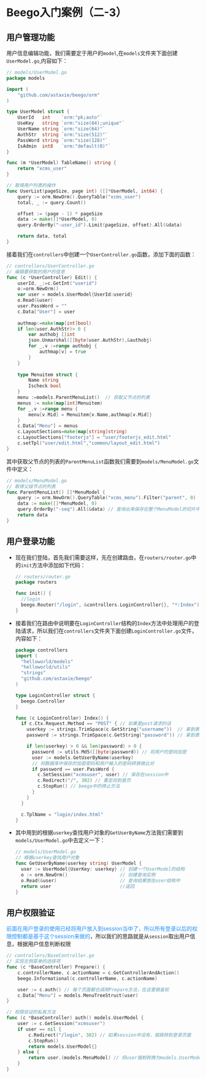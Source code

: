 # Beego入门案例（二-3）

## 用户管理功能
用户信息编辑功能，我们需要定于用户的`model`,在`models`文件夹下面创建`UserModel.go`,内容如下：
```go
// models/UserModel.go
package models

import (
	"github.com/astaxie/beego/orm"
)

type UserModel struct {
	UserId   int    `orm:"pk;auto"`
	UseKey   string `orm:"size(64);unique"`
	UserName string `orm:"size(64)"`
	AuthStr  string `orm:"size(512)"`
	PassWord string `orm:"size(128)"`
	IsAdmin  int8   `orm:"default(0)"`
}

func (m *UserModel) TableName() string {
	return "xcms_user"
}

// 取得用户列表的操作
func UserList(pageSize, page int) ([]*UserModel, int64) {
	query := orm.NewOrm().QueryTable("xcms_user")
	total, _ := query.Count()

	offset := (page - 1) * pageSize
	data := make([]*UserModel, 0)
	query.OrderBy("-user_id").Limit(pageSize, offset).All(&data)

	return data, total
}
```
接着我们在`controllers`中创建一个`UserController.go`函数，添加下面的函数：
```go
// controllers/UserController.go
// 编辑要获取的用户的信息
func (c *UserController) Edit() {
	userId, _:=c.GetInt("userid")
	o:=orm.NewOrm()
	var user = models.UserModel{UserId:userid}
	o.Read(&user)
	user.PassWord = ""
	c.Data["User"] = user
	
	authmap:=make(map[int]bool)
	if len(user.AuthStr)> 0 {
		var authobj []int
		json.Unmarshal([]byte(user.AuthStr),&authobj)
		for _,v :=range authobj {
			authmap[v] = true
		}
	}
	
	type Menuitem struct {
		Name string
		Ischeck bool
	}
	menu :=models.ParentMenuList()  // 获取父节点的列表
	menus := make(map[int]Menuitem)
	for _,v :=range menu {
		menu[v.Mid] = Menuitem{v.Name,authmap[v.Mid]}
	}
	c.Data["Menu"] = menus
	c.LayoutSections=make(map[string]string)
	c.LayoutSections["footerjs"] = "user/footerjs_edit.html"
	c.setTpl("user/edit.html","common/layout_edit.html")
}
```
其中获取父节点的列表的`ParentMenuList`函数我们需要到`models/MenuModel.go`文件中定义：
```go
// models/MenuModel.go
// 取得父级节点的列表
func ParentMenuList() []*MenuModel {
	query := orm.NewOrm().QueryTable("xcms_menu").Filter("parent", 0)  // 过滤出父节点di为0的所有的父节点
	data := make([]*MenuModel, 0)
	query.OrderBy("-seq").All(&data) // 查询出来保存在整个MenuModel的切片中
	return data
}
```
## 用户登录功能
+ 现在我们登陆，首先我们需要这样，先在创建路由，在`routers/router.go`中的`init`方法中添加如下代码：
  ```go
  // routers/router.go
  package routers

  func init() {
    //login
    beego.Router("/login", &controllers.LoginController{}, "*:Index") // 登录的路由
  }
  ```

+ 接着我们在路由中说明要在`LoginController`结构的`Index`方法中处理用户的登陆请求，所以我们在`controllers`文件夹下面创建`LoginController.go`文件，内容如下：
  ```go
  package controllers
  import (
    "helloworld/models"
    "helloworld/utils"
    "strings"
    "github.com/astaxie/beego"
  )

  type LoginController struct {
    beego.Controller
  }

  func (c LoginController) Index() {
    if c.Ctx.Request.Method == "POST" { // 如果是post请求的话
      userkey := strings.TrimSpace(c.GetString("username"))  // 拿到表单中的username的值
      password := strings.TrimSpace(c.GetString("password")) // 拿到表单中的password的值

      if len(userkey) > 0 && len(password) > 0 {
        password := utils.Md5([]byte(password)) // 将用户的密码加密
        user := models.GetUserByName(userkey)
        // 将数据库中保存的加密密码和用户输入的密码转换做比对
        if password == user.PassWord {
          c.SetSession("xcmsuser", user) // 保存在session中
          c.Redirect("/", 302) // 重定向到首页
          c.StopRun() // beego中的停止方法
        }
      }
    }

    c.TplName = "login/index.html"
  }
  ```

+ 其中用到的根据`userkey`查找用户对象的`GetUserByName`方法我们需要到`models/UserModel.go`中去定义一下：
  ```go
  // models/UserModel.go
  // 根据userkey查找用户对象
  func GetUserByName(userkey string) UserModel {
    user := UserModel{UserKey: userkey} // 创建一个UserModel的结构
    o := orm.NewOrm()                   // 创建查询实例
    o.Read(&user)                       // 查询结果放在user结构中
    return user                         //返回
  }
  ```
  
## 用户权限验证
<font color=#1E90FF>前面在用户登录的使用已经将用户放入到session当中了，所以所有登录以后的权限控制都是基于这个session来做的</font>，所以我们的思路就是从`session`取出用户信息，根据用户信息判断权限

```go
// controllers/BaseController.go
// 实现左侧菜单的选择项
func (c *BaseController) Prepare() {
	c.controllerName, c.actionName = c.GetControllerAndAction()
	beego.Informational(c.controllerName, c.actionName)

	user := c.auth() // 每个页面都也调用Prepare方法，在这里做鉴权
	c.Data["Menu"] = models.MenuTreeStruct(user)
}

// 权限验证的私有方法
func (c *BaseController) auth() models.UserModel {
	user := c.GetSession("xcmsuser")
	if user == nil {
		c.Redirect("/login", 302) // 如果session中没有，就跳转到登录页面
		c.StopRun()
		return models.UserModel{}
	} else {
		return user.(models.MenuModel) // 将user强制转换为models.UserModel的类型
	}
}
```
